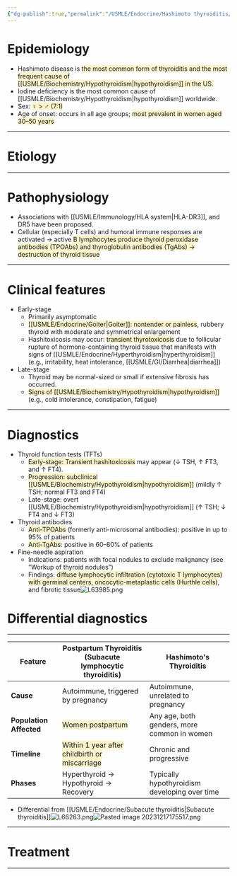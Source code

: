 ```yaml
---
{"dg-publish":true,"permalink":"/USMLE/Endocrine/Hashimoto thyroiditis/"}
---
```


# Epidemiology
- Hashimoto disease is <span style="background:rgba(240, 200, 0, 0.2)">the most common form of thyroiditis and the most frequent cause of [[USMLE/Biochemistry/Hypothyroidism\|hypothyroidism]] in the US.</span>
- Iodine deficiency is the most common cause of [[USMLE/Biochemistry/Hypothyroidism\|hypothyroidism]] worldwide.
- Sex: <span style="background:rgba(240, 200, 0, 0.2)">♀ > ♂ (7:1)</span>
- Age of onset: occurs in all age groups; <span style="background:rgba(240, 200, 0, 0.2)">most prevalent in women aged 30–50 years</span>

---
# Etiology


---
# Pathophysiology
- Associations with [[USMLE/Immunology/HLA system\|HLA-DR3]], and DR5 have been proposed.
- Cellular (especially T cells) and humoral immune responses are activated  → active <span style="background:rgba(240, 200, 0, 0.2)">B lymphocytes produce thyroid peroxidase antibodies (TPOAbs) and thyroglobulin antibodies (TgAbs) → destruction of thyroid tissue</span>

---
# Clinical features
- Early-stage
	- Primarily asymptomatic
	- <span style="background:rgba(240, 200, 0, 0.2)">[[USMLE/Endocrine/Goiter\|Goiter]]: nontender or painless</span>, rubbery thyroid with moderate and symmetrical enlargement
	- Hashitoxicosis may occur: <span style="background:rgba(240, 200, 0, 0.2)">transient thyrotoxicosis</span> due to follicular rupture of hormone-containing thyroid tissue that manifests with signs of [[USMLE/Endocrine/Hyperthyroidism\|hyperthyroidism]] (e.g., irritability, heat intolerance, [[USMLE/GI/Diarrhea\|diarrhea]])
- Late-stage
	- Thyroid may be normal-sized or small if extensive fibrosis has occurred.
	- <span style="background:rgba(240, 200, 0, 0.2)">Signs of [[USMLE/Biochemistry/Hypothyroidism\|hypothyroidism]]</span> (e.g., cold intolerance, constipation, fatigue)

---
# Diagnostics
- Thyroid function tests (TFTs)
	- <span style="background:rgba(240, 200, 0, 0.2)">Early-stage: Transient hashitoxicosis</span> may appear (↓ TSH, ↑ FT3, and ↑ FT4).
	- <span style="background:rgba(240, 200, 0, 0.2)">Progression: subclinical [[USMLE/Biochemistry/Hypothyroidism\|hypothyroidism]]</span> (mildly ↑ TSH; normal FT3 and FT4) 
	- Late-stage: overt [[USMLE/Biochemistry/Hypothyroidism\|hypothyroidism]] (↑ TSH; ↓ FT4 and ↓ FT3)
- Thyroid antibodies
	- <span style="background:rgba(240, 200, 0, 0.2)">Anti-TPOAbs</span> (formerly anti-microsomal antibodies): positive in up to 95% of patients
	- <span style="background:rgba(240, 200, 0, 0.2)">Anti-TgAbs</span>: positive in 60–80% of patients
- Fine-needle aspiration
	- Indications: patients with focal nodules to exclude malignancy (see “Workup of thyroid nodules”)
	- Findings: <span style="background:rgba(240, 200, 0, 0.2)">diffuse lymphocytic infiltration (cytotoxic T lymphocytes) with germinal centers, oncocytic-metaplastic cells (Hurthle cells)</span>, and fibrotic tissue![L63985.png](/img/user/appendix/L63985.png)
# Differential diagnostics
---

| Feature                 | Postpartum Thyroiditis (Subacute lymphocytic thyroiditis)                                            | Hashimoto's Thyroiditis                               |
| ----------------------- | ---------------------------------------------------------------------------------------------------- | ----------------------------------------------------- |
| **Cause**               | Autoimmune, triggered by pregnancy                                                                   | Autoimmune, unrelated to pregnancy                    |
| **Population Affected** | <span style="background:rgba(240, 200, 0, 0.2)">Women postpartum</span>                              | Any age, both genders, more common in women           |
| **Timeline**            | <span style="background:rgba(240, 200, 0, 0.2)">Within 1 year after childbirth or miscarriage</span> | Chronic and progressive                               |
| **Phases**              | Hyperthyroid → Hypothyroid → Recovery                                                                | Typically hypothyroidism developing over time         |

 - Differential from [[USMLE/Endocrine/Subacute thyroiditis\|Subacute thyroiditis]]![L66263.png](/img/user/appendix/L66263.png)![Pasted image 20231217175517.png](/img/user/appendix/Pasted%20image%2020231217175517.png)

---
# Treatment


---
